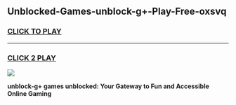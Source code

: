 
## Unblocked-Games-unblock-g+-Play-Free-oxsvq
<h3>
<a href="https://premium76.site?title=unblock-g+&ref=18A1">CLICK TO PLAY</a></h3>
<hr>

<h3>
<a href="https://premium76.site?title=unblock-g+&ref=18A1">CLICK 2 PLAY</a>
  
</h3>

<a href="https://premium76.site?title=unblock-g+&ref=18A1"><img src="https://clearcache.store/games.png"></a>


**unblock-g+ games unblocked: Your Gateway to Fun and Accessible Online Gaming**
